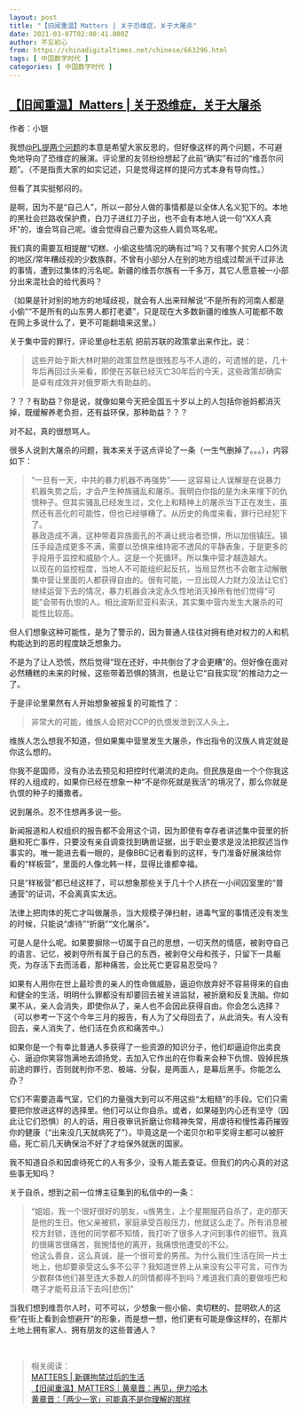 ```yaml
---
layout: post
title: "【旧闻重温】Matters | 关于恐维症，关于大屠杀"
date: 2021-03-07T02:00:41.000Z
author: 不忘初心
from: https://chinadigitaltimes.net/chinese/663296.html
tags: [ 中国数字时代 ]
categories: [ 中国数字时代 ]
---
```

<!--1615082441000-->
[【旧闻重温】Matters | 关于恐维症，关于大屠杀](https://chinadigitaltimes.net/chinese/663296.html)
------

<div>
<p>作者：小银</p><p>我想<a href="https://matters.news/@swatowpengle/%E6%B1%89%E4%BA%BA%E7%9A%84%E6%81%90%E7%BB%B4%E7%97%87-zdpuAyctgK6C8ZrKSq3xbyjNYMa6e5SN5JH4cNapfdunHC1Wy" title="@PL提两个问题">@PL提两个问题</a>的本意是希望大家反思的，但好像这样的两个问题，不可避免地导向了恐维症的展演。评论里的友邻纷纷想起了此前“确实”有过的“维吾尔问题”。（不是指责大家的如实记述，只是觉得这样的提问方式本身有导向性。）</p><p>但看了其实挺郁闷的。</p><p>是啊，因为不是“自己人”，所以一部分人做的事情都是以全体人名义犯下的。本地的黑社会拦路收保护费，白刀子进红刀子出，也不会有本地人说一句“XX人真坏”的，谁会骂自己呢。谁会觉得自己要为这些人肩负骂名呢。</p><p>我们真的需要互相提醒“切糕、小偷这些情况的确有过”吗？又有哪个贫穷人口外流的地区/常年糟歧视的少数族群，不曾有小部分人在别的地方组成过帮派干过非法的事情，遭到过集体的污名呢。新疆的维吾尔族有一千多万，其它人愿意被一小部分出来混社会的给代表吗？</p><p>（如果是针对别的地方的地域歧视，就会有人出来辩解说“不是所有的河南人都是小偷”“不是所有的山东男人都打老婆”，只是现在大多数新疆的维族人可能都不敢在网上多说什么了，更不可能翻墙来这里。）</p><p>关于集中营的罪行，评论里﻿@杜志航﻿ 把前苏联的政策拿出来作比，说：</p><blockquote><p>这些开始于斯大林时期的政策显然是很残忍与不人道的，可遗憾的是，几十年后再回过头来看，即使在苏联已经灭亡30年后的今天，这些政策却确实是卓有成效并对俄罗斯大有助益的。</p></blockquote><p>？？？有助益？你是说，就像如果今天把全国五十岁以上的人包括你爸妈都消灭掉，既缓解养老负担，还有益环保，那种助益？？？</p><p>对不起，真的很想骂人。</p><p>很多人说到大屠杀的问题，我本来关于这点评论了一条（一生气删掉了。。。），内容如下：</p><blockquote><p>“一旦有一天，中共的暴力机器不再强势”—— 这容易让人误解是在说暴力机器失势之后，才会产生种族骚乱和屠杀。我明白你指的是为未来埋下的仇恨种子。但其实骚乱已经发生过，文化上和精神上的屠杀当下正在发生，虽然还有恶化的可能性，但也已经够糟了。从历史的角度来看，罪行已经犯下了。<br />暴政造成不满，这种带着异族面孔的不满让统治者恐惧，所以加倍镇压。镇压手段造成更多不满，需要以恐惧来维持密不透风的平静表象，于是更多的手段用于监控和威胁个人。这是一个死循环。所以集中营才越造越大。<br />以现在的监控程度，当地人不可能组织起反抗，当局显然也不会敢主动解散集中营让里面的人都获得自由的。很有可能，一旦出现人力财力没法让它们继续运营下去的情况，暴力机器会决定永久性地消灭掉所有他们觉得“可能”会带有仇恨的人。相比波斯尼亚科索沃，其实集中营内发生大屠杀的可能性比较高。</p></blockquote><p>但人们想象这种可能性，是为了警示的，因为普通人往往对拥有绝对权力的人和机构能达到的恶的程度缺乏想象力。</p><p>不是为了让人恐慌，然后觉得“现在还好，中共倒台了才会更糟”的。但好像在面对必然糟糕的未来的时候，这些带着恐惧的猜测，也是让它“自我实现”的推动力之一了。</p><p>于是评论里果然有人开始想象被报复的可能性了：</p><blockquote><p>非常大的可能，维族人会把对CCP的仇恨发泄到汉人头上。</p></blockquote><p>维族人怎么想我不知道，但如果集中营里发生大屠杀，作出指令的汉族人肯定就是你这么想的。</p><p>你我不是国师，没有办法去预见和把控时代潮流的走向。但民族是由一个个你我这样的人组成的，如果你已经在想象一种“不是你死就是我活”的境况了，那么你就是仇恨的种子的播撒者。</p><p>说到屠杀。忍不住想再多说一些。</p><p>新闻报道和人权组织的报告都不会用这个词，因为即使有幸存者讲述集中营里的折磨和死亡事件，只要没有亲自调查找到确凿证据，出于职业要求是没法把叙述当作事实的。唯一能进去看一眼的，是像BBC记者看到的这样，专门准备好展演给你看的“样板营”，里面的人像北韩一样，显得比谁都幸福。</p><p>只是“样板营”都已经这样了，可以想象那些关于几十个人挤在一小间囚室里的“普通营”的证词，不会离真实太远。</p><p>法律上把肉体的死亡才叫做屠杀，当大规模子弹扫射，进毒气室的事情还没有发生的时候，只能说“虐待”“折磨”“文化屠杀”。</p><p>可是人是什么呢。如果要摒除一切属于自己的思想，一切天然的情感，被剥夺自己的语言、记忆，被剥夺所有属于自己的东西，被剥夺父母和孩子，只留下一具躯壳，为存活下去而活着，那种痛苦，会比死亡更容易忍受吗？</p><p>如果有人用你在世上最珍贵的亲人的性命做威胁，逼迫你放弃好不容易得来的自由和健全的生活，明明什么罪都没有却要回去被关进监狱，被折磨和反复洗脑。你如果不从，亲人会消失，即使你从了，亲人也不会因此获得自由。你会怎么选择？（可以参考一下这个今年三月的报告，有人为了父母回去了，从此消失。有人没有回去，亲人消失了，他们活在负疚和痛苦中。）</p><p>如果你是一个有幸比普通人多获得了一些资源的知识分子，他们却逼迫你出卖良心、逼迫你笑容饱满地去颂扬党，去加入它作出的在你看来会种下仇恨、毁掉民族前途的罪行，否则就判你不忠、极端、分裂，是两面人，是幕后黑手。你能怎么办？</p><p>它们不需要造毒气室，它们的力量强大到可以不用这些“太粗糙”的手段。它们只需要把你放进这样的选择里。他们可以让你自杀。或者，如果碰到内心还有坚守（因此让它们恐惧）的人的话，用日夜审讯折磨让你精神失常，用虐待和慢性毒药摧毁你的健康（“出来没几天就病死了”）。毕竟这是一个诺贝尔和平奖得主都可以被肝癌，死亡前几天确保治不好了才给保外就医的国家。</p><p>我不知道自杀和因虐待死亡的人有多少，没有人能去查证。但我们的内心真的对这些事无知吗？</p><p>关于自杀，想到之前一位博主征集到的私信中的一条：</p><blockquote><p>“姐姐，我一个很好很好的朋友，u族男生，上个星期服药自杀了，走的那天是他的生日。他父亲被抓，家庭承受百般压力，他就这么走了。所有消息被校方封锁，连他的同学都不知情，我打听了很多人才问到事件的细节。我真的很痛苦很痛苦，我惋惜他的离开，我痛恨他遭受的不公。<br />他这么善良，这么真诚，是一个很可爱的男孩。为什么我们生活在同一片土地上，他却要承受这么多不公平？我知道世界上从来没有公平可言，可作为少数群体他们甚至连大多数人的同情都得不到吗？难道我们真的要做哑巴和瞎子才能苟且活下去吗[悲伤]”</p></blockquote><p>当我们想到维吾尔人时，可不可以，少想象一些小偷、卖切糕的、昆明砍人的这些“在街上看到会想避开”的形象，而是想一想，他们更有可能是像这样的，在那片土地上拥有家人、拥有朋友的这些普通人？</p><p></br></p><blockquote><p>相关阅读：<br /><a href="https://chinadigitaltimes.net/chinese/662836.html" title="MATTERS | 新疆拘禁过后的生活">MATTERS | 新疆拘禁过后的生活</a><br /><a href="https://chinadigitaltimes.net/chinese/662519.html" title="【旧闻重温】MATTERS｜黄章晋：再见，伊力哈木">【旧闻重温】MATTERS｜黄章晋：再见，伊力哈木</a><br /><a href="https://chinadigitaltimes.net/chinese/600335.html" title="黄章晋：「两少一宽」可能真不是你理解的那样">黄章晋：「两少一宽」可能真不是你理解的那样</a></p></blockquote>
</div>
